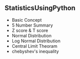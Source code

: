 ## StatisticsUsingPython

- Basic Concept 
- 5 Number Summary
- Z score & T score
- Normal Distribution
- Log Normal Distribution
- Central Limit Theoram 
- chebyshev's inequality
